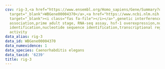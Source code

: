 ```yaml
---
csv: rig-3,<a href="https://www.ensembl.org/Homo_sapiens/Gene/Summary?db=core;g=WBGene00004370"
  target="_blank">WBGene00004370</a>,<a href="https://www.ncbi.nlm.nih.gov/pubmed/30894454"
  target="_blank"><i class="fas fa-file"></i></a>",genetic interference,functional
  association,prime adult stage, RNA-seq assay, hsf-1 overexpression,nucleotide sequence
  identification,nucleotide sequence identification,transcriptional regulation,up-regulates
  activity
data_alias: rig-3
data_id: WBGene00004370
data_numevidence: 1
data_species: Caenorhabditis elegans
data_taxid: '6239'
title: rig-3
---
```

